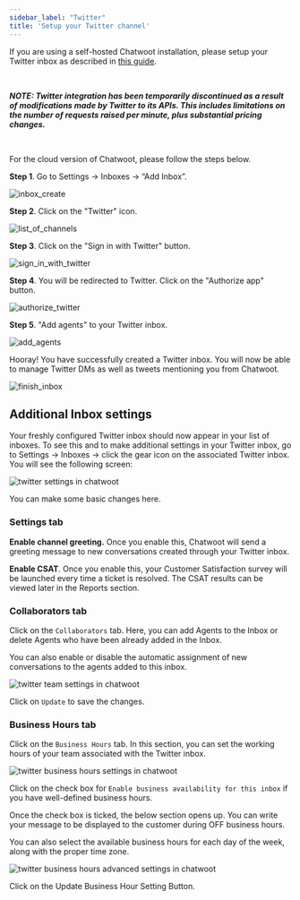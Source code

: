 ```yaml
---
sidebar_label: "Twitter"
title: 'Setup your Twitter channel'
---
```


If you are using a self-hosted Chatwoot installation, please setup your Twitter inbox as described in [this guide](/docs/self-hosted/configuration/features/integrations/twitter-channel-setup).

<br>

_**NOTE: Twitter integration has been temporarily discontinued as a result of modifications made by Twitter to its APIs. This includes limitations on the number of requests raised per minute, plus substantial pricing changes.**_

<br>

For the cloud version of Chatwoot, please follow the steps below.

**Step 1**. Go to Settings → Inboxes → “Add Inbox”.

![inbox_create](./images/twitter/add-inbox.png)

**Step 2**. Click on the "Twitter" icon.

![list_of_channels](./images/twitter/list_of_channels.png)

**Step 3**. Click on the "Sign in with Twitter" button.

![sign_in_with_twitter](./images/twitter/twitter-signin-in-chatwoot.png)

**Step 4**. You will be redirected to Twitter. Click on the "Authorize app" button.

![authorize_twitter](./images/twitter/auth-chatwoot-for-twitter.png)

**Step 5**. "Add agents" to your Twitter inbox.

![add_agents](./images/twitter/add-agents-to-twitter.png)

Hooray! You have successfully created a Twitter inbox. You will now be able to manage Twitter DMs as well as tweets mentioning you from Chatwoot.

![finish_inbox](./images/twitter/twitter-inbox-is-ready.png)

## Additional Inbox settings

Your freshly configured Twitter inbox should now appear in your list of inboxes. To see this and to make additional settings in your Twitter inbox, go to Settings → Inboxes → click the gear icon on the associated Twitter inbox. You will see the following screen:

![twitter settings in chatwoot](./images/twitter/twitter-settings-page.png)

You can make some basic changes here. 

### Settings tab

**Enable channel greeting.** Once you enable this, Chatwoot will send a greeting message to new conversations created through your Twitter inbox.

**Enable CSAT**. Once you enable this, your Customer Satisfaction survey will be launched every time a ticket is resolved. The CSAT results can be viewed later in the Reports section.

### Collaborators tab

Click on the `Collaborators` tab. Here, you can add Agents to the Inbox or delete Agents who have been already added in the Inbox.

You can also enable or disable the automatic assignment of new conversations to the agents added to this inbox.

![twitter team settings in chatwoot](./images/twitter/collaborators-setting-twitter.png)

Click on `Update` to save the changes.

### Business Hours tab

Click on the `Business Hours` tab. In this section, you can set the working hours of your team associated with the Twitter inbox.

![twitter business hours settings in chatwoot](./images/twitter/business-hrs-twitter.png)

Click on the check box for `Enable business availability for this inbox` if you have well-defined business hours.

Once the check box is ticked, the below section opens up. You can write your message to be displayed to the customer during OFF business hours.

You can also select the available business hours for each day of the week, along with the proper time zone.

![twitter business hours advanced settings in chatwoot](./images/twitter/business-hrs-adv-twitter.png)

Click on the Update Business Hour Setting Button.
